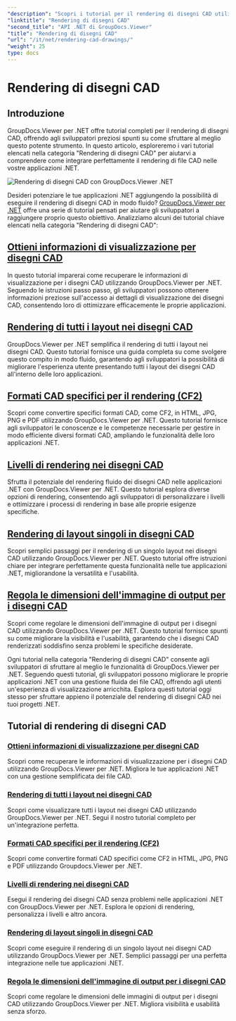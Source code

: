 ```yaml
---
"description": "Scopri i tutorial per il rendering di disegni CAD utilizzando GroupDocs.Viewer per .NET. Impara a migliorare le applicazioni .NET con una gestione fluida dei file CAD."
"linktitle": "Rendering di disegni CAD"
"second_title": "API .NET di GroupDocs.Viewer"
"title": "Rendering di disegni CAD"
"url": "/it/net/rendering-cad-drawings/"
"weight": 25
type: docs
---
```

# Rendering di disegni CAD


## Introduzione

GroupDocs.Viewer per .NET offre tutorial completi per il rendering di disegni CAD, offrendo agli sviluppatori preziosi spunti su come sfruttare al meglio questo potente strumento. In questo articolo, esploreremo i vari tutorial elencati nella categoria "Rendering di disegni CAD" per aiutarvi a comprendere come integrare perfettamente il rendering di file CAD nelle vostre applicazioni .NET.

![Rendering di disegni CAD con GroupDocs.Viewer .NET](/viewer/rendering-cad-drawings/image.png)

Desideri potenziare le tue applicazioni .NET aggiungendo la possibilità di eseguire il rendering di disegni CAD in modo fluido? [GroupDocs.Viewer per .NET](#) offre una serie di tutorial pensati per aiutare gli sviluppatori a raggiungere proprio questo obiettivo. Analizziamo alcuni dei tutorial chiave elencati nella categoria "Rendering di disegni CAD":

## [Ottieni informazioni di visualizzazione per disegni CAD](./get-view-info-cad-drawing/)
In questo tutorial imparerai come recuperare le informazioni di visualizzazione per i disegni CAD utilizzando GroupDocs.Viewer per .NET. Seguendo le istruzioni passo passo, gli sviluppatori possono ottenere informazioni preziose sull'accesso ai dettagli di visualizzazione dei disegni CAD, consentendo loro di ottimizzare efficacemente le proprie applicazioni.

## [Rendering di tutti i layout nei disegni CAD](./render-all-layouts-cad/)
GroupDocs.Viewer per .NET semplifica il rendering di tutti i layout nei disegni CAD. Questo tutorial fornisce una guida completa su come svolgere questo compito in modo fluido, garantendo agli sviluppatori la possibilità di migliorare l'esperienza utente presentando tutti i layout dei disegni CAD all'interno delle loro applicazioni.

## [Formati CAD specifici per il rendering (CF2)](./render-specific-cad-formats/)
Scopri come convertire specifici formati CAD, come CF2, in HTML, JPG, PNG e PDF utilizzando GroupDocs.Viewer per .NET. Questo tutorial fornisce agli sviluppatori le conoscenze e le competenze necessarie per gestire in modo efficiente diversi formati CAD, ampliando le funzionalità delle loro applicazioni .NET.

## [Livelli di rendering nei disegni CAD](./render-layers-cad/)
Sfrutta il potenziale del rendering fluido dei disegni CAD nelle applicazioni .NET con GroupDocs.Viewer per .NET. Questo tutorial esplora diverse opzioni di rendering, consentendo agli sviluppatori di personalizzare i livelli e ottimizzare i processi di rendering in base alle proprie esigenze specifiche.

## [Rendering di layout singoli in disegni CAD](./render-single-layout-cad/)
Scopri semplici passaggi per il rendering di un singolo layout nei disegni CAD utilizzando GroupDocs.Viewer per .NET. Questo tutorial offre istruzioni chiare per integrare perfettamente questa funzionalità nelle tue applicazioni .NET, migliorandone la versatilità e l'usabilità.

## [Regola le dimensioni dell'immagine di output per i disegni CAD](./adjust-output-image-size-cad/)
Scopri come regolare le dimensioni dell'immagine di output per i disegni CAD utilizzando GroupDocs.Viewer per .NET. Questo tutorial fornisce spunti su come migliorare la visibilità e l'usabilità, garantendo che i disegni CAD renderizzati soddisfino senza problemi le specifiche desiderate.

Ogni tutorial nella categoria "Rendering di disegni CAD" consente agli sviluppatori di sfruttare al meglio le funzionalità di GroupDocs.Viewer per .NET. Seguendo questi tutorial, gli sviluppatori possono migliorare le proprie applicazioni .NET con una gestione fluida dei file CAD, offrendo agli utenti un'esperienza di visualizzazione arricchita. Esplora questi tutorial oggi stesso per sfruttare appieno il potenziale del rendering di disegni CAD nei tuoi progetti .NET.

## Tutorial di rendering di disegni CAD
### [Ottieni informazioni di visualizzazione per disegni CAD](./get-view-info-cad-drawing/)
Scopri come recuperare le informazioni di visualizzazione per i disegni CAD utilizzando GroupDocs.Viewer per .NET. Migliora le tue applicazioni .NET con una gestione semplificata dei file CAD.
### [Rendering di tutti i layout nei disegni CAD](./render-all-layouts-cad/)
Scopri come visualizzare tutti i layout nei disegni CAD utilizzando GroupDocs.Viewer per .NET. Segui il nostro tutorial completo per un'integrazione perfetta.
### [Formati CAD specifici per il rendering (CF2)](./render-specific-cad-formats/)
Scopri come convertire formati CAD specifici come CF2 in HTML, JPG, PNG e PDF utilizzando Groupdocs.Viewer per .NET.
### [Livelli di rendering nei disegni CAD](./render-layers-cad/)
Esegui il rendering dei disegni CAD senza problemi nelle applicazioni .NET con GroupDocs.Viewer per .NET. Esplora le opzioni di rendering, personalizza i livelli e altro ancora.
### [Rendering di layout singoli in disegni CAD](./render-single-layout-cad/)
Scopri come eseguire il rendering di un singolo layout nei disegni CAD utilizzando GroupDocs.Viewer per .NET. Semplici passaggi per una perfetta integrazione nelle tue applicazioni .NET.
### [Regola le dimensioni dell'immagine di output per i disegni CAD](./adjust-output-image-size-cad/)
Scopri come regolare le dimensioni delle immagini di output per i disegni CAD utilizzando GroupDocs.Viewer per .NET. Migliora visibilità e usabilità senza sforzo.